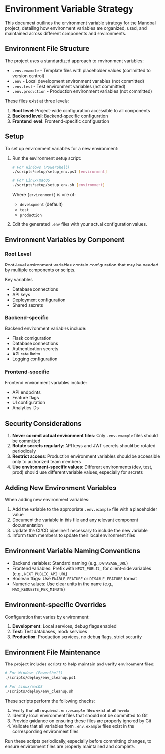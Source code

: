 # Environment Variable Strategy

This document outlines the environment variable strategy for the Manobal project, detailing how environment variables are organized, used, and maintained across different components and environments.

## Environment File Structure

The project uses a standardized approach to environment variables:

- `.env.example` - Template files with placeholder values (committed to version control)
- `.env` - Local development environment variables (not committed)
- `.env.test` - Test environment variables (not committed)
- `.env.production` - Production environment variables (not committed)

These files exist at three levels:

1. **Root level**: Project-wide configuration accessible to all components
2. **Backend level**: Backend-specific configuration
3. **Frontend level**: Frontend-specific configuration

## Setup

To set up environment variables for a new environment:

1. Run the environment setup script:

   ```bash
   # For Windows (PowerShell)
   ./scripts/setup/setup_env.ps1 [environment]
   
   # For Linux/macOS
   ./scripts/setup/setup_env.sh [environment]
   ```
   
   Where `[environment]` is one of:
   - `development` (default)
   - `test`
   - `production`

2. Edit the generated `.env` files with your actual configuration values.

## Environment Variables by Component

### Root Level

Root-level environment variables contain configuration that may be needed by multiple components or scripts.

Key variables:
- Database connections
- API keys
- Deployment configuration
- Shared secrets

### Backend-specific

Backend environment variables include:
- Flask configuration
- Database connections
- Authentication secrets
- API rate limits
- Logging configuration

### Frontend-specific

Frontend environment variables include:
- API endpoints
- Feature flags
- UI configuration
- Analytics IDs

## Security Considerations

1. **Never commit actual environment files**: Only `.env.example` files should be committed
2. **Rotate secrets regularly**: API keys and JWT secrets should be rotated periodically
3. **Restrict access**: Production environment variables should be accessible only to authorized team members
4. **Use environment-specific values**: Different environments (dev, test, prod) should use different variable values, especially for secrets

## Adding New Environment Variables

When adding new environment variables:

1. Add the variable to the appropriate `.env.example` file with a placeholder value
2. Document the variable in this file and any relevant component documentation
3. Update the CI/CD pipeline if necessary to include the new variable
4. Inform team members to update their local environment files

## Environment Variable Naming Conventions

- Backend variables: Standard naming (e.g., `DATABASE_URL`)
- Frontend variables: Prefix with `NEXT_PUBLIC_` for client-side variables (e.g., `NEXT_PUBLIC_API_URL`)
- Boolean flags: Use `ENABLE_FEATURE` or `DISABLE_FEATURE` format
- Numeric values: Use clear units in the name (e.g., `MAX_REQUESTS_PER_MINUTE`)

## Environment-specific Overrides

Configuration that varies by environment:

1. **Development**: Local services, debug flags enabled
2. **Test**: Test databases, mock services
3. **Production**: Production services, no debug flags, strict security 

## Environment File Maintenance

The project includes scripts to help maintain and verify environment files:

```bash
# For Windows (PowerShell)
./scripts/deploy/env_cleanup.ps1

# For Linux/macOS
./scripts/deploy/env_cleanup.sh
```

These scripts perform the following checks:
1. Verify that all required `.env.example` files exist at all levels
2. Identify local environment files that should not be committed to Git
3. Provide guidance on ensuring these files are properly ignored by Git
4. Validate that all variables from `.env.example` files exist in the corresponding environment files

Run these scripts periodically, especially before committing changes, to ensure environment files are properly maintained and complete. 